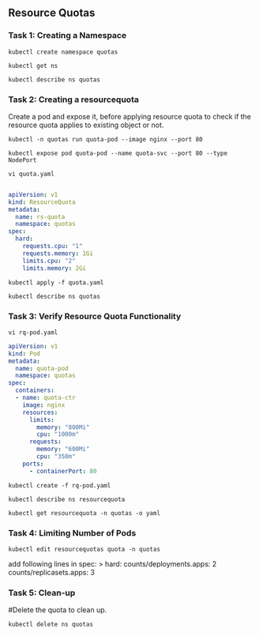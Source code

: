 ## Resource Quotas

### Task 1: Creating a Namespace
```
kubectl create namespace quotas
```
```
kubectl get ns
```
```
kubectl describe ns quotas
```


### Task 2: Creating a resourcequota
Create a pod and expose it, before applying resource quota to check if the resource quota applies to existing object or not.
```
kubectl -n quotas run quota-pod --image nginx --port 80
```
```
kubectl expose pod quota-pod --name quota-svc --port 80 --type NodePort
```
```
vi quota.yaml
```
```yaml

apiVersion: v1
kind: ResourceQuota
metadata:
  name: rs-quota
  namespace: quotas
spec:
  hard:
    requests.cpu: "1"
    requests.memory: 1Gi
    limits.cpu: "2"
    limits.memory: 2Gi

```
```
kubectl apply -f quota.yaml
```
```
kubectl describe ns quotas
```


### Task 3: Verify Resource Quota Functionality
```
vi rq-pod.yaml
```
```yaml
apiVersion: v1
kind: Pod
metadata:
  name: quota-pod
  namespace: quotas
spec:
  containers:
  - name: quota-ctr
    image: nginx
    resources:
      limits:
        memory: "800Mi"
        cpu: "1000m"
      requests:
        memory: "600Mi"
        cpu: "350m"
    ports:
      - containerPort: 80
```
```	  
kubectl create -f rq-pod.yaml
```
```
kubectl describe ns resourcequota
```
```
kubectl get resourcequota -n quotas -o yaml
```

### Task 4: Limiting Number of Pods
```
kubectl edit resourcequotas quota -n quotas
```
add following lines in spec: > hard:
counts/deployments.apps: 2
counts/replicasets.apps: 3


### Task 5: Clean-up

#Delete the quota to clean up.
```
kubectl delete ns quotas
```
